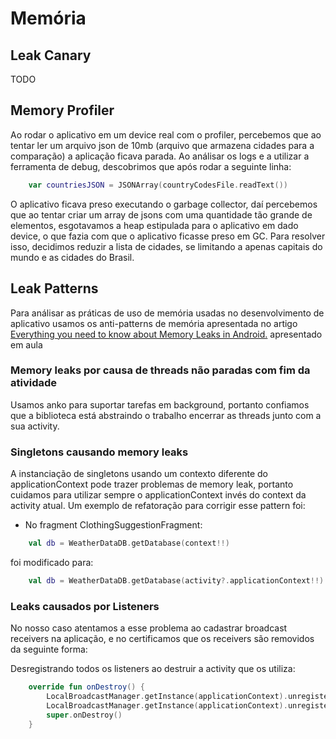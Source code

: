 # Memória

## Leak Canary
TODO

## Memory Profiler
Ao rodar o aplicativo em um device real com o profiler, percebemos que ao tentar ler um arquivo json de 10mb (arquivo que armazena cidades para a comparação) a aplicação ficava parada. Ao análisar os logs e a utilizar a ferramenta de debug, descobrimos que após rodar a seguinte linha:

```kotlin
    var countriesJSON = JSONArray(countryCodesFile.readText())
```
O aplicativo ficava preso executando o garbage collector, daí percebemos que ao tentar criar um array de jsons com uma quantidade tão grande de elementos, esgotavamos a heap estipulada para o aplicativo em dado device, o que fazia com que o aplicativo ficasse preso em GC. Para resolver isso, decidimos reduzir a lista de cidades, se limitando a apenas capitais do mundo e as cidades do Brasil.

## Leak Patterns

Para análisar as práticas de uso de memória usadas no desenvolvimento de aplicativo usamos os anti-patterns de memória apresentada no artigo [Everything you need to know about Memory Leaks in Android.](https://proandroiddev.com/everything-you-need-to-know-about-memory-leaks-in-android-d7a59faaf46a) apresentado em aula

### Memory leaks por causa de threads não paradas com fim da atividade
Usamos anko para suportar tarefas em background, portanto confiamos que a biblioteca está abstraindo o trabalho encerrar as threads junto com a sua activity.

### Singletons causando memory leaks
A instanciação de singletons usando um contexto diferente do applicationContext pode trazer problemas de memory leak, portanto cuidamos para utilizar sempre o applicationContext invés do context da activity atual. Um exemplo de refatoração para corrigir esse pattern foi: 

* No fragment ClothingSuggestionFragment:

```kotlin
    val db = WeatherDataDB.getDatabase(context!!)
```

foi modificado para:

```kotlin
    val db = WeatherDataDB.getDatabase(activity?.applicationContext!!)
```

### Leaks causados por Listeners
No nosso caso atentamos a esse problema ao cadastrar broadcast receivers na aplicação, e no certificamos que os receivers são removidos da seguinte forma:

Desregistrando todos os listeners ao destruir a activity que os utiliza:

```kotlin
    override fun onDestroy() {
        LocalBroadcastManager.getInstance(applicationContext).unregisterReceiver(dashboardChangeReceiver)
        LocalBroadcastManager.getInstance(applicationContext).unregisterReceiver(climateInfoChangeReceiver)
        super.onDestroy()
    }
```
